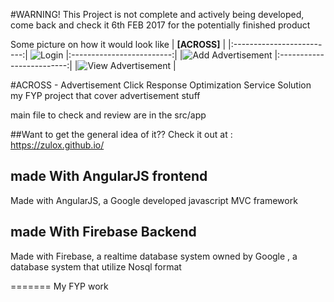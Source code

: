 
#WARNING!
This Project is not complete and actively being developed, come back and check it 6th FEB 2017 for the potentially finished product



Some picture on how it would look like
| **[ACROSS]**        |
|:-------------------------:|
![Login](http://i.imgur.com/aLQRVDH.png) 
|:-------------------------:|
|![Add Advertisement](http://i.imgur.com/1asoc6o.png) 
|:-------------------------:|
|![View Advertisement](http://i.imgur.com/lQgJJIw.png) |


#ACROSS - Advertisement Click Response Optimization Service Solution
my FYP project that cover advertisement stuff

main file to check and review are in the src/app

##Want to get the general idea of it??
Check it out at : https://zulox.github.io/





## made With AngularJS frontend
Made with AngularJS, a Google developed javascript MVC framework


## made With Firebase Backend
Made with Firebase, a realtime database system owned by Google , a database system that utilize Nosql format

=======
My FYP work
